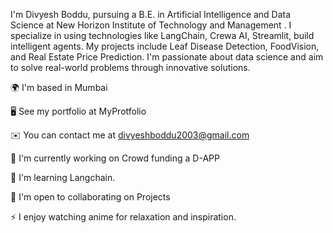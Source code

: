 I'm Divyesh Boddu, pursuing a B.E. in Artificial Intelligence and Data Science at New Horizon Institute of Technology and Management . I specialize in using technologies like LangChain, Crewa AI, Streamlit,  build intelligent agents. My projects include Leaf Disease Detection, FoodVision, and Real Estate Price Prediction. I'm passionate about data science and aim to solve real-world problems through innovative solutions.

🌍 I'm based in Mumbai

🖥️ See my portfolio at MyProtfolio

✉️ You can contact me at divyeshboddu2003@gmail.com

🚀 I'm currently working on Crowd funding a D-APP

🧠 I'm learning Langchain.

🤝 I'm open to collaborating on Projects

⚡ I enjoy watching anime for relaxation and inspiration.
